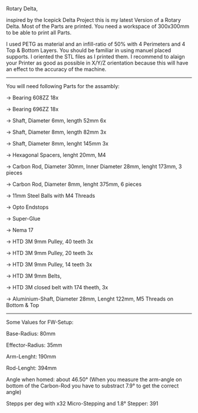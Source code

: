 Rotary Delta,

inspired by the Icepick Delta Project this is my latest Version of a Rotary Delta. Most of the Parts are printed. You need a workspace of 300x300mm to be able to print all Parts.

I used PETG as material and an infill-ratio of 50% with 4 Perimeters and 4 Top & Bottom Layers. You should be familiar in using manuel placed supports. I oriented the STL files as I printed them. I recommend to alaign your Printer as good as possible in X/Y/Z orientation because this will have an effect to the accuracy of the machine.

 
-------------------------------------------------------------------------------------------------------------------------
You will need following Parts for the assambly:

-> Bearing 608ZZ  18x

-> Bearing 696ZZ  18x

-> Shaft, Diameter 6mm, length 52mm    6x

-> Shaft, Diameter 8mm, length 82mm    3x

-> Shaft, Diameter 8mm, lenght 145mm   3x

-> Hexagonal Spacers, lenght 20mm, M4

-> Carbon Rod, Diameter 30mm, Inner Diameter 28mm, lenght 173mm, 3 pieces

-> Carbon Rod, Diameter 8mm, lenght 375mm, 6 pieces

-> 11mm Steel Balls with M4 Threads

-> Opto Endstops

-> Super-Glue

-> Nema 17

-> HTD 3M 9mm Pulley, 40 teeth  3x

-> HTD 3M 9mm Pulley, 20 teeth 3x

-> HTD 3M 9mm Pulley, 14 teeth 3x

-> HTD 3M 9mm Belts,

-> HTD 3M closed belt with 174 theeth, 3x

-> Aluminium-Shaft, Diameter 28mm, Lenght 122mm, M5 Threads on Bottom & Top

 

-------------------------------------------------------------------------------------------------------------------------------------------------
Some Values for FW-Setup:

Base-Radius: 80mm

Effector-Radius: 35mm

Arm-Lenght: 190mm

Rod-Lenght: 394mm

Angle when homed: about 46.50°  (When you measure the arm-angle on bottom of the Carbon-Rod you have to substract 7.9° to get the correct angle)

Stepps per deg with x32 Micro-Stepping and 1.8° Stepper: 391


